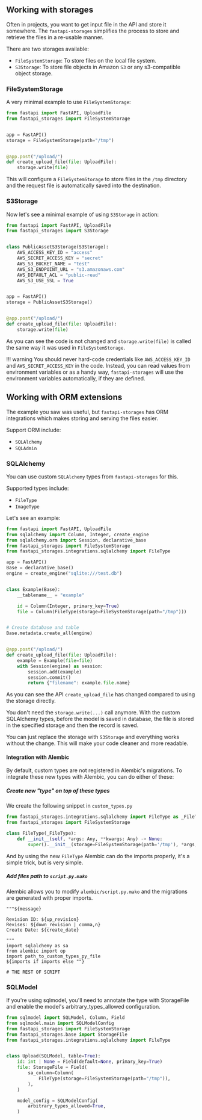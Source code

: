 ## Working with storages

Often in projects, you want to get input file in the API and store it somewhere.
The `fastapi-storages` simplifies the process to store and retrieve the files
in a re-usable manner.

There are two  storages available:

- `FileSystemStorage`: To store files on the local file system.
- `S3Storage`: To store file objects in Amazon `S3` or any s3-compatible object storage.

### FileSystemStorage

A very minimal example to use `FileSystemStorage`:

```python
from fastapi import FastAPI, UploadFile
from fastapi_storages import FileSystemStorage


app = FastAPI()
storage = FileSystemStorage(path="/tmp")


@app.post("/upload/")
def create_upload_file(file: UploadFile):
    storage.write(file)
```

This will configure a `FileSystemStorage` to store files in the `/tmp` directory
and the request file is automatically saved into the destination.

### S3Storage

Now let's see a minimal example of using `S3Storage` in action:

```python
from fastapi import FastAPI, UploadFile
from fastapi_storages import S3Storage


class PublicAssetS3Storage(S3Storage):
    AWS_ACCESS_KEY_ID = "access"
    AWS_SECRET_ACCESS_KEY = "secret"
    AWS_S3_BUCKET_NAME = "test"
    AWS_S3_ENDPOINT_URL = "s3.amazonaws.com"
    AWS_DEFAULT_ACL = "public-read"
    AWS_S3_USE_SSL = True


app = FastAPI()
storage = PublicAssetS3Storage()


@app.post("/upload/")
def create_upload_file(file: UploadFile):
    storage.write(file)
```

As you can see the code is not changed and `storage.write(file)` is called the same way
it was used in `FileSystemStorage`.

!!! warning
    You should never hard-code credentials like `AWS_ACCESS_KEY_ID` and `AWS_SECRET_ACCESS_KEY` in the code.
    Instead, you can read values from environment variables or as a handy way, `fastapi-storages` will use the environment variables automatically, if they are defined.

## Working with ORM extensions

The example you saw was useful, but `fastapi-storages` has ORM integrations
which makes storing and serving the files easier.

Support ORM include:

- `SQLAlchemy`
- `SQLAdmin`

### SQLAlchemy

You can use custom `SQLAlchemy` types from `fastapi-storages` for this.

Supported types include:

- `FileType`
- `ImageType`

Let's see an example:

```python
from fastapi import FastAPI, UploadFile
from sqlalchemy import Column, Integer, create_engine
from sqlalchemy.orm import Session, declarative_base
from fastapi_storages import FileSystemStorage
from fastapi_storages.integrations.sqlalchemy import FileType

app = FastAPI()
Base = declarative_base()
engine = create_engine("sqlite:///test.db")


class Example(Base):
    __tablename__ = "example"

    id = Column(Integer, primary_key=True)
    file = Column(FileType(storage=FileSystemStorage(path="/tmp")))


# Create database and table
Base.metadata.create_all(engine)


@app.post("/upload/")
def create_upload_file(file: UploadFile):
    example = Example(file=file)
    with Session(engine) as session:
        session.add(example)
        session.commit()
        return {"filename": example.file.name}
```

As you can see the API `create_upload_file` has changed compared to using the storage directly.

You don't need the `storage.write(...)` call anymore.
With the custom SQLAlchemy types, before the model is saved in database,
the file is stored in the specified storage and then the record is saved.

You can just replace the storage with `S3Storage` and everything works without the change.
This will make your code cleaner and more readable.

#### Integration with Alembic

By default, custom types are not registered in Alembic's migrations.
To integrate these new types with Alembic, you can do either of these:

##### Create new "type" on top of these types

We create the following snippet in `custom_types.py`

```python
from fastapi_storages.integrations.sqlalchemy import FileType as _FileType
from fastapi_storages import FileSystemStorage

class FileType(_FileType):
    def __init__(self, *args: Any, **kwargs: Any) -> None:
        super().__init__(storage=FileSystemStorage(path='/tmp'), *args, **kwargs)
```

And by using the new `FileType` Alembic can do the imports properly, it's a simple trick, but is very simple.

##### Add files path to `script.py.mako`

Alembic allows you to modify `alembic/script.py.mako` and the migrations are generated with proper imports.

```
"""${message}

Revision ID: ${up_revision}
Revises: ${down_revision | comma,n}
Create Date: ${create_date}

"""
import sqlalchemy as sa
from alembic import op
import path_to_custom_types_py_file
${imports if imports else ""}

# THE REST OF SCRIPT
```

### SQLModel

If you're using sqlmodel, you'll need to annotate the type with StorageFile and enable the model's arbitrary_types_allowed configuration.

```python
from sqlmodel import SQLModel, Column, Field
from sqlmodel.main import SQLModelConfig
from fastapi_storages import FileSystemStorage
from fastapi_storages.base import StorageFile
from fastapi_storages.integrations.sqlalchemy import FileType


class Upload(SQLModel, table=True):
    id: int | None = Field(default=None, primary_key=True)   
    file: StorageFile = Field(
        sa_column=Column(
            FileType(storage=FileSystemStorage(path="/tmp")),
        ),
    )

    model_config = SQLModelConfig(
        arbitrary_types_allowed=True,
    )
```
